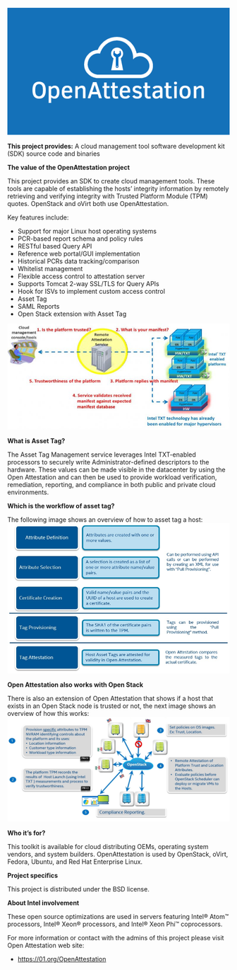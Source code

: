 ![OpenAttestation Logo](/Images/openattestation_01_projectpage_graphic_0.png)

**This project provides:** A cloud management tool software development kit (SDK) source code and binaries

**The value of the OpenAttestation project**

This project provides an SDK to create cloud management tools. These tools are capable of establishing the hosts’ integrity information by remotely retrieving and verifying integrity with Trusted Platform Module (TPM) quotes. OpenStack and oVirt both use OpenAttestation.

Key features include:

* Support for major Linux host operating systems
* PCR-based report schema and policy rules
* RESTful based Query API
* Reference web portal/GUI implementation
* Historical PCRs data tracking/comparison
* Whitelist management
* Flexible access control to attestation server
* Supports Tomcat 2-way SSL/TLS for Query APIs
* Hook for ISVs to implement custom access control
* Asset Tag
* SAML Reports
* Open Stack extension with Asset Tag

![OpenAttestation Process](Images/picture1-750x357.jpg)

**What is Asset Tag?**

The Asset Tag Management service leverages Intel TXT-enabled processors to securely write Administrator-defined descriptors to the hardware. These values can be made visible in the datacenter by using the Open Attestation and can then be used to provide workload verification, remediation, reporting, and compliance in both public and private cloud environments.


**Which is the workflow of asset tag?**

The following image shows an overview of how to asset tag a host:
![OpenAttestation Process](Images/Diagram2.jpg)


**Open Attestation also works with Open Stack**

There is also an extension of Open Attestation that shows if a host that exists in an Open Stack node is trusted or not, the next image shows an overview of how this works:
![OpenAttestation Process](Images/Diagram1.jpg)


**Who it’s for?**

This toolkit is available for cloud distributing OEMs, operating system vendors, and system builders. OpenAttestation is used by OpenStack, oVirt, Fedora, Ubuntu, and Red Hat Enterprise Linux.


**Project specifics**

This project is distributed under the BSD license.

**About Intel involvement**

These open source optimizations are used in servers featuring Intel® Atom™ processors, Intel® Xeon® processors, and Intel® Xeon Phi™ coprocessors.

For more information or contact with the admins of this project please visit Open Attestation web site:
* https://01.org/OpenAttestation